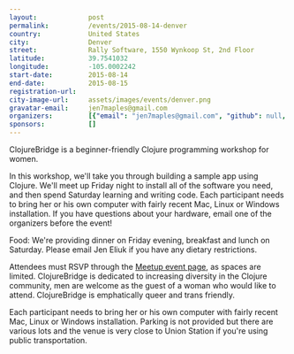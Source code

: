 ```yaml
---
layout:             post
permalink:          /events/2015-08-14-denver
country:            United States
city:               Denver
street:             Rally Software, 1550 Wynkoop St, 2nd Floor
latitude:           39.7541032
longitude:          -105.0002242
start-date:         2015-08-14
end-date:           2015-08-15
registration-url:
city-image-url:     assets/images/events/denver.png
gravatar-email:     jen7maples@gmail.com
organizers:         [{"email": "jen7maples@gmail.com", "github": null, "name": "Jen", "twitter": "7maples"}, {"email": "danglauser@gmail.com", "github": null, "name": "Daniel", "twitter": "danielglauser"}]
sponsors:           []
---
```


ClojureBridge is a beginner-friendly Clojure programming workshop for women.

In this workshop, we'll take you through building a sample app using Clojure. We'll meet up Friday night to install all of the software you need, and then spend Saturday learning and writing code. Each participant needs to bring her or his own computer with fairly recent Mac, Linux or Windows installation. If you have questions about your hardware, email one of the organizers before the event!

Food: We're providing dinner on Friday evening, breakfast and lunch on Saturday. Please email Jen Eliuk if you have any dietary restrictions.

Attendees must RSVP through the [Meetup event page](http://www.meetup.com/denofclojure/events/223178078/), as spaces are limited. ClojureBridge is dedicated to increasing diversity in the Clojure community, men are welcome as the guest of a woman who would like to attend. ClojureBridge is emphatically queer and trans friendly.

Each participant needs to bring her or his own computer with fairly recent Mac, Linux or Windows installation. Parking is not provided but there are various lots and the venue is very close to Union Station if you're using public transportation.
